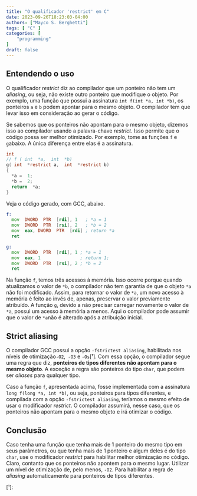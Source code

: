 ```yaml
---
title: "O qualificador 'restrict' em C"
date: 2023-09-26T18:23:03-04:00
authors: ["Mayco S. Berghetti"]
tags: [ "C" ]
categories: [
    "programming"
]
draft: false
---
```


## Entendendo o uso

O qualificador *restrict* diz ao compilador que um ponteiro não tem um *aliasing*, ou seja, não existe outro ponteiro que modifique o objeto. Por exemplo, uma função que possui a assinatura `int f(int *a, int *b)`, os ponteiros `a` e `b` podem apontar para o mesmo objeto. O compilador tem que levar isso em consideração ao gerar o código.

Se sabemos que os ponteiros não apontam para o mesmo objeto, dizemos isso ao compilador usando a palavra-chave *restrict*.  Isso permite que o código possa ser melhor otimizado.
Por exemplo, tome as funções `f` e `g`abaixo. A única diferença entre elas é a assinatura.

```c
int
// f ( int  *a,  int  *b)
g( int  *restrict a,  int  *restrict b)
{
  *a =  1;
  *b =  2;
  return  *a;
}
```
Veja o código gerado, com GCC, abaixo. 
```asm
f:
  mov  DWORD  PTR  [rdi], 1   ; *a = 1
  mov  DWORD  PTR  [rsi], 2   ; *b = 2
  mov  eax, DWORD  PTR  [rdi] ; return *a
  ret

g:
  mov  DWORD  PTR  [rdi], 1 ; *a = 1
  mov  eax, 1               ; return 1;
  mov  DWORD  PTR  [rsi], 2 ; *b = 2
  ret
```
Na função `f`, temos três acessos à memória. Isso ocorre porque quando atualizamos o valor de `*b`, o compilador não tem garantia de que o objeto `*a` não foi modificado. Assim, para retornar o valor de `*a`, um novo acesso à memória é feito ao invés de, apenas, preservar o valor previamente atribuído.
A função `g`, devido a não precisar carregar novamente o valor de `*a`, possui um acesso à memória a menos. Aqui o compilador pode assumir que o valor de `*a`não é alterado após a atribuição inicial.

## Strict aliasing

O compilador GCC possui a opção `-fstrictest aliasing`, habilitada nos níveis de otimização`-O2`,` -O3` e `-Os`[¹].  Com essa opção, o compilador segue uma regra que diz, **ponteiros de tipos diferentes não apontam para o mesmo objeto**. A exceção a regra são ponteiros do tipo `char`, que podem ser *aliases* para qualquer tipo.

Caso a função `f`, apresentada acima, fosse implementada com a assinatura `long f(long *a, int *b)`, ou seja, ponteiros para tipos diferentes, e compilada com a opção `-fstrictest aliasing`, teríamos o mesmo efeito de usar o modificador *restrict*. O compilador assumirá, nesse caso, que os ponteiros não apontam para o mesmo objeto e irá otimizar o código.

## Conclusão

Caso tenha uma função que tenha mais de 1 ponteiro do mesmo tipo em seus parâmetros, ou que tenha mais de 1 ponteiro e algum deles é do tipo `char`, use o modificador *restrict* para habilitar melhor otimização no código. Claro, contanto que os ponteiros não apontem para o mesmo lugar. Utilizar um nível de otimização de, pelo menos, `-O2`. Para habilitar a regra de *aliasing* automaticamente para ponteiros de tipos diferentes.

[¹]: 

<!--stackedit_data:
eyJoaXN0b3J5IjpbLTEyOTIxNzczNDMsLTE0NTA4OTAyMjEsMj
g4NDU5OTEzLC0yMzc0MTgyMzIsMTc4NDc5MTIzMywtNTIzOTY1
NTAzLC0yMDI3ODc4NjY1LC00ODgwODgzMDUsNjY4MzA0MTU2LC
0xNzM3NzIxNjQsMTUwMTM0Mjc5XX0=
-->